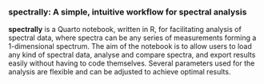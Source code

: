 ### **spectrally**: A simple, intuitive workflow for spectral analysis

**spectrally** is a Quarto notebook, written in R, for facilitating analysis of spectral data, where spectra can be any series of measurements forming a 1-dimensional spectrum. The aim of the notebook is to allow users to load any kind of spectral data, analyse and compare spectra, and export results easily without having to code themselves. Several parameters used for the analysis are flexible and can be adjusted to achieve optimal results.
